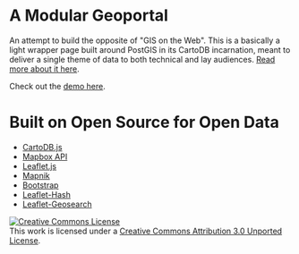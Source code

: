 A Modular Geoportal
==========

An attempt to build the opposite of "GIS on the Web". This is a basically a light wrapper page built around PostGIS in its CartoDB incarnation, meant to deliver a single theme of data to both technical and lay audiences. [Read more about it here](http://geosprocket.blogspot.com/2013/04/toward-ideal-geoportal.html).

Check out the [demo here](http://wboykinm.github.io/modular-geoportal/).


Built on Open Source for Open Data
========

 - [CartoDB.js](http://github.com/CartoDB/cartodb.js)
 - [Mapbox API](http://mapbox.com/developers/api/#versions)
 - [Leaflet.js](http://cartodb.github.com/cartodb.js/examples/easy.html)
 - [Mapnik](http://github.com/mapnik/mapnik)
 - [Bootstrap](http://github.com/twitter/bootstrap)
 - [Leaflet-Hash](http://github.com/mlevans/leaflet-hash)
 - [Leaflet-Geosearch](http://github.com/smeijer/L.GeoSearch)

<a rel="license" href="http://creativecommons.org/licenses/by/3.0/deed.en_US"><img alt="Creative Commons License" style="border-width:0" src="http://i.creativecommons.org/l/by/3.0/88x31.png" /></a><br />This work is licensed under a <a rel="license" href="http://creativecommons.org/licenses/by/3.0/deed.en_US">Creative Commons Attribution 3.0 Unported License</a>.


